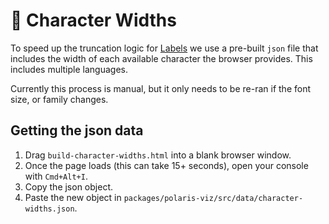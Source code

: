 # 📏 Character Widths

To speed up the truncation logic for [Labels](https://polaris-viz.shopify.com/?path=/docs/shared-labels--page) we use a pre-built `json` file that includes the width of each available character the browser provides. This includes multiple languages.

Currently this process is manual, but it only needs to be re-ran if the font size, or family changes.

## Getting the json data

1. Drag `build-character-widths.html` into a blank browser window.
2. Once the page loads (this can take 15+ seconds), open your console with `Cmd+Alt+I`.
3. Copy the json object.
4. Paste the new object in `packages/polaris-viz/src/data/character-widths.json`.
